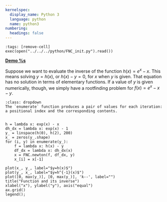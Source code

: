 ```yaml
---
kernelspec:
  display_name: Python 3
  language: python
  name: python3
numbering:
  headings: false
---
```

```{code-cell}
:tags: [remove-cell]
exec(open("../../../python/FNC_init.py").read())
```
[**Demo %s**](#demo-newton-usage)

Suppose we want to evaluate the inverse of the function $h(x)=e^x-x$. This means solving $y=h(x)$, or $h(x)-y=0$, for $x$ when $y$ is given. That equation has no solution in terms of elementary functions. If a value of $y$ is given numerically, though, we simply have a rootfinding problem for $f(x)=e^x-x-y$.
```{tip}
:class: dropdown
The `enumerate` function produces a pair of values for each iteration: a positional index and the corresponding contents.
```

```{index} ! Python; enumerate
```

```{code-cell}
h = lambda x: exp(x) - x
dh_dx = lambda x: exp(x) - 1
y_ = linspace(h(0), h(2), 200)
x_ = zeros(y_.shape)
for (i, y) in enumerate(y_):
    f = lambda x: h(x) - y
    df_dx = lambda x: dh_dx(x)
    x = FNC.newton(f, df_dx, y)
    x_[i] = x[-1]

plot(x_, y_, label="$y=h(x)$")
plot(y_, x_, label="$y=h^{-1}(x)$")
plot([0, max(y_)], [0, max(y_)], 'k--', label="")
title("Function and its inverse")
xlabel("x"), ylabel("y"), axis("equal")
ax.grid()
legend();
```
